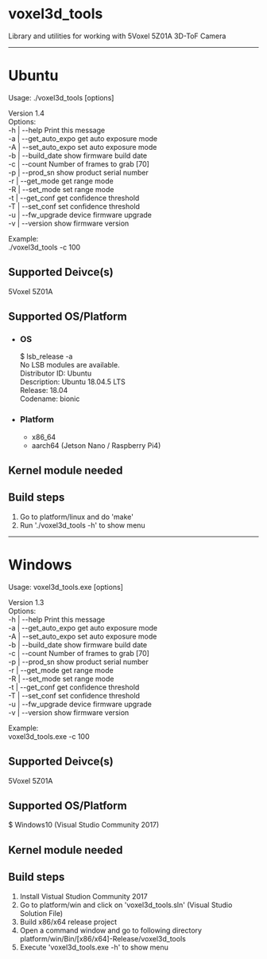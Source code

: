 # voxel3d_tools
Library and utilities for working with 5Voxel 5Z01A 3D-ToF Camera  

-------------------------------------------------------------------------------
# Ubuntu
Usage: ./voxel3d_tools [options]  
  
Version 1.4  
Options:  
-h | --help             Print this message  
-a | --get_auto_expo    get auto exposure mode  
-A | --set_auto_expo    set auto exposure mode  
-b | --build_date       show firmware build date  
-c | --count            Number of frames to grab [70]  
-p | --prod_sn          show product serial number  
-r | --get_mode         get range mode  
-R | --set_mode         set range mode  
-t | --get_conf         get confidence threshold  
-T | --set_conf         set confidence threshold  
-u | --fw_upgrade       device firmware upgrade  
-v | --version          show firmware version  
  
  
Example:  
./voxel3d_tools -c 100  
  
  
Supported Deivce(s)
-------------------------------------------------------------------------------
5Voxel 5Z01A  
  
Supported OS/Platform
-------------------------------------------------------------------------------
* ### OS  
  $ lsb_release -a  
  No LSB modules are available.  
  Distributor ID:	Ubuntu  
  Description:	Ubuntu 18.04.5 LTS  
  Release:	18.04  
  Codename:	bionic  
  
* ### Platform  
  * x86_64
  * aarch64 (Jetson Nano / Raspberry Pi4)
  
Kernel module needed
-------------------------------------------------------------------------------

Build steps
-------------------------------------------------------------------------------
1. Go to platform/linux and do 'make'  
2. Run './voxel3d_tools -h' to show menu  
  
  
  
-------------------------------------------------------------------------------
# Windows
Usage: voxel3d_tools.exe [options]  
  
Version 1.3  
Options:  
-h | --help             Print this message  
-a | --get_auto_expo    get auto exposure mode  
-A | --set_auto_expo    set auto exposure mode  
-b | --build_date       show firmware build date  
-c | --count            Number of frames to grab [70]  
-p | --prod_sn          show product serial number  
-r | --get_mode         get range mode  
-R | --set_mode         set range mode  
-t | --get_conf         get confidence threshold  
-T | --set_conf         set confidence threshold  
-u | --fw_upgrade       device firmware upgrade  
-v | --version          show firmware version  
  
  
Example:  
voxel3d_tools.exe -c 100  
  
  
Supported Deivce(s)
-------------------------------------------------------------------------------
5Voxel 5Z01A  

Supported OS/Platform
-------------------------------------------------------------------------------
$ Windows10 (Visual Studio Community 2017)  
  
  
Kernel module needed
-------------------------------------------------------------------------------

Build steps
-------------------------------------------------------------------------------
1. Install Vistual Studion Community 2017  
2. Go to platform/win and click on 'voxel3d_tools.sln' (Visual Studio Solution File)  
3. Build x86/x64 release project  
4. Open a command window and go to following directory  
        platform/win/Bin/[x86/x64]-Release/voxel3d_tools  
5. Execute 'voxel3d_tools.exe -h' to show menu  

